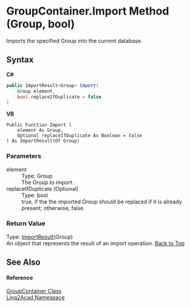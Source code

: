 # GroupContainer.Import Method (Group, bool)
 

Imports the specified Group into the current database.

## Syntax

**C#**<br />
``` C#
public ImportResult<Group> Import(
	Group element,
	bool replaceIfDuplicate = false
)
```

**VB**<br />
``` VB
Public Function Import ( 
	element As Group,
	Optional replaceIfDuplicate As Boolean = false
) As ImportResult(Of Group)
```


### Parameters
<dl><dt>element</dt><dd>Type: Group<br />The Group to import.</dd><dt>replaceIfDuplicate (Optional)</dt><dd>Type: bool<br />true, if the the imported Group should be replaced if it is already present; otherwise, false.</dd></dl>

### Return Value
Type: <a href="T_Linq2Acad_ImportResult_1.md#ImportResultT-Class">ImportResult</a>(Group)<br />An object that represents the result of an import operation.
<a href="#GroupContainerImport-Method-Group-bool">Back to Top</a>

## See Also


#### Reference
<a href="T_Linq2Acad_GroupContainer.md#GroupContainer-Class">GroupContainer Class</a><br /><a href="N_Linq2Acad.md#Linq2Acad-Namespace">Linq2Acad Namespace</a><br />

